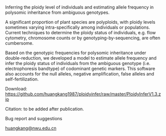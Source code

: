 Inferring the ploidy level of individuals and estimating allele frequency in polysomic inheritance from ambiguous genotypes.

A significant proportion of plant species are polyploids, with ploidy levels sometimes varying intra-specifically among individuals or populations. Current techniques to determine the ploidy status of individuals, e.g. flow cytometry, chromosome counts or by genotyping-by-sequencing, are often cumbersome. 

Based on the genotypic frequencies for polysomic inheritance under double-reduction, we developed a model to estimate allele frequency and infer the ploidy status of individuals from the ambiguous genotype (i.e. electrophoresis bandtype) of codominant genetic markers. This software also accounts for the null alleles, negative amplification, false alleles and self-fertilization. 

Download: https://github.com/huangkang1987/ploidyinfer/raw/master/PloidyInferV1.3.zip

Citation: to be added after publication.

Bug report and suggestions

huangkang@nwu.edu.cn
